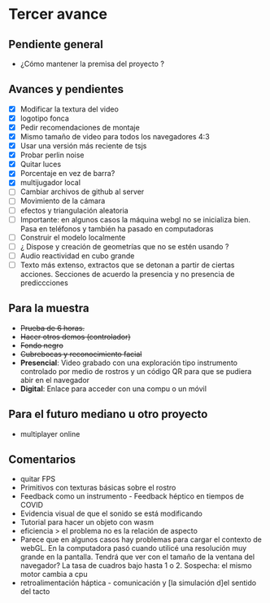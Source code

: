 # Tercer avance

## Pendiente general

- ¿Cómo mantener la premisa del proyecto ? 

## Avances y pendientes 

- [x] Modificar la textura del video
- [x] logotipo fonca
- [x] Pedir recomendaciones de montaje
- [x] Mismo tamaño de video para todos los navegadores 4:3
- [x] Usar una versión más reciente de tsjs
- [x] Probar perlin noise 
- [x] Quitar luces
- [x] Porcentaje en vez de barra?
- [x] multijugador local
- [ ] Cambiar archivos de github al server
- [ ] Movimiento de la cámara 
- [ ] efectos y triangulación aleatoria
- [ ] Importante: en algunos casos la máquina webgl no se inicializa bien. Pasa en teléfonos y también ha pasado en computadoras 
- [ ] Construir el modelo localmente 
- [ ] ¿ Dispose y creación de geometrías que no se estén usando ?
- [ ] Audio reactividad en cubo grande
- [ ] Texto más extenso, extractos que se detonan a partir de ciertas acciones. Secciones de acuerdo la presencia y no presencia de prediccciones 

## Para la muestra 

- ~~Prueba de 6 horas.~~
- ~~Hacer otros demos (controlador)~~ 
- ~~Fondo negro~~
- ~~Cubrebocas y reconocimiento facial~~ 
- **Presencial**: Video grabado con una exploración tipo instrumento controlado por medio de rostros y un código QR para que se pudiera abir en el navegador
- **Digital**: Enlace para acceder con una compu o un móvil 

## Para el futuro mediano u otro proyecto

- multiplayer online 

## Comentarios

- quitar FPS
- Primitivos con texturas básicas sobre el rostro
- Feedback como un instrumento - Feedback héptico en tiempos de COVID
- Evidencia visual de que el sonido se está modificando
- Tutorial para hacer un objeto con wasm
- eficiencia > el problema no es la relación de aspecto
- Parece que en algunos casos hay problemas para cargar el contexto de webGL. En la computadora pasó cuando utilicé una resolución muy grande en la pantalla. Tendrá que ver con el tamaño de la ventana del navegador? La tasa de cuadros bajo hasta 1 o 2. Sospecha: el mismo motor cambia a cpu
- retroalimentación háptica - comunicación y [la simulación d]el sentido del tacto

